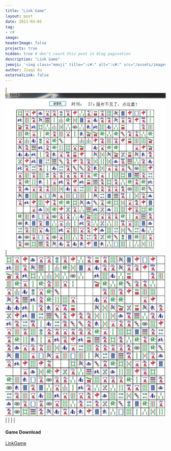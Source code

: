 ```yaml
---
title: "Link Game"
layout: post
date: 2011-03-01
tag:
- c#
image:
headerImage: false
projects: true
hidden: true # don't count this post in blog pagination
description: "Link Game"
jemoji: '<img class="emoji" title=":c#:" alt=":c#:" src="/assets/images/language_icon/c_hash.png" height="20" width="20" align="absmiddle">'
author: Jiaqi Xu
externalLink: false
---
```


|![image](/assets/images/projects/linkgame_1.png)|![image](/assets/images/projects/linkgame_2.png)|
|                                                |                                                |

#### Game Download
[LinkGame](/projects/LinkGame.exe)
